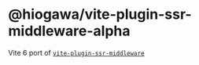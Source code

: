 # @hiogawa/vite-plugin-ssr-middleware-alpha

Vite 6 port of [`vite-plugin-ssr-middleware`](https://github.com/hi-ogawa/vite-plugins/tree/main/packages/vite-plugin-ssr-middleware)
